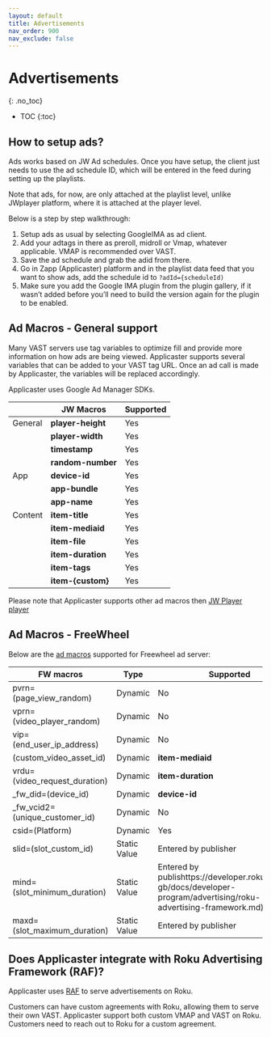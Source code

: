 ```yaml
---
layout: default
title: Advertisements
nav_order: 900
nav_exclude: false
---
```

# Advertisements
{: .no_toc}

- TOC
{:toc}


## How to setup ads? 
Ads works based on JW Ad schedules. Once you have setup, the client just needs to use the ad schedule ID, which will be entered in the feed during setting up the playlists. 

Note that ads, for now, are only attached at the playlist level, unlike JWplayer platform, where it is attached at the player level.

Below is a step by step walkthrough:
1. Setup ads as usual by selecting GoogleIMA as ad client.
2. Add your adtags in there as preroll, midroll or Vmap, whatever applicable. VMAP is recommended over VAST.
3. Save the ad schedule and grab the adid from there.
4. Go in Zapp (Applicaster) platform and in the playlist data feed that you want to show ads, add the schedule id to `?adId={scheduleId)`
5. Make sure you add the Google IMA plugin from the plugin gallery, if it wasn’t added before you’ll need to build the version again for the plugin to be enabled.

## Ad Macros - General support
Many VAST servers use tag variables to optimize fill and provide more information on how ads are being viewed. Applicaster supports several variables that can be added to your VAST tag URL. Once an ad call is made by Applicaster, the variables will be replaced accordingly.

Applicaster uses Google Ad Manager SDKs.
 
|         | JW Macros         | Supported |
|---------|-------------------|-----------|
| General | __player-height__ | Yes       |
|         | __player-width__  | Yes       |
|         | __timestamp__     | Yes       |
|         | __random-number__ | Yes       |
| App     | __device-id__     | Yes       |
|         | __app-bundle__    | Yes       |
|         | __app-name__      | Yes       |
| Content | __item-title__    | Yes       |
|         | __item-mediaid__  | Yes       |
|         | __item-file__     | Yes       |
|         | __item-duration__ | Yes       |
|         | __item-tags__     | Yes       |
|         | __item-{custom}__ | Yes       |

Please note that Applicaster supports other ad macros then [JW Player player](https://support.jwplayer.com/articles/ad-tag-targeting-macro-reference) 

## Ad Macros - FreeWheel
Below are the [ad macros](https://support.jwplayer.com/articles/ad-tag-targeting-macro-reference) supported for Freewheel ad server:

| FW macros                             | Type         | Supported            |
|---------------------------------------|--------------|----------------------|
| pvrn=(page_view_random)               | Dynamic      | No                   |
| vprn=(video_player_random)            | Dynamic      | No                   |
| vip=(end_user_ip_address)             | Dynamic      | No                   |
| (custom_video_asset_id)               | Dynamic      | __item-mediaid__     |
| vrdu=(video_request_duration)         | Dynamic      | __item-duration__    |
| _fw_did=(device_id)                   | Dynamic      | __device-id__        |
| _fw_vcid2=(unique_customer_id)        | Dynamic      | No                   |
| csid=(Platform)                       | Dynamic      | Yes                  |
| slid=(slot_custom_id)                 | Static Value | Entered by publisher |
| mind=(slot_minimum_duration)          | Static Value | Entered by publishttps://developer.roku.com/en-gb/docs/developer-program/advertising/roku-advertising-framework.md)her |
| maxd=(slot_maximum_duration)          | Static Value | Entered by publisher |

## Does Applicaster integrate with Roku Advertising Framework (RAF)?
Applicaster uses [RAF](https://developer.roku.com/en-gb/docs/developer-program/advertising/roku-advertising-framework.md) to serve advertisements on Roku.

Customers can have custom agreements with Roku, allowing them to serve their own VAST. Applicaster support both custom VMAP and VAST on Roku. Customers need to reach out to Roku for a custom agreement.

<!-- 
## How do ads work? 
1. There are general ad protocols: VAST, VPAID 
2. There are three popular ad servers
  1. Google ad manager (90% of market share)
  2. Freewheel - video ad server mainly used by broadcasters
  3. Appnexus (bought by microsoft few years back)
3 Applicaster uses Google Ad Manager SDKs to talk with these servers

Freewheel ad tags (which is VAST output) is supported by Google ad managers SDK

SDK essentially parses through the XML response from the vast tag and then delivers the ad based on all info in the xml including firing trackers to reporting purposes
-->
